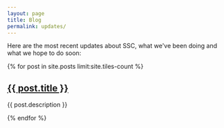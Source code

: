 ```yaml
---
layout: page
title: Blog
permalink: updates/
---
```


Here are the most recent updates about SSC, what we've been doing and what we hope to do soon:

<!-- Inject posts from _post here using for loop in ruby. -->
{% for post in site.posts limit:site.tiles-count %}



<section>
	<div class="content">
		<h2><a href="{{ post.url | relative_url }}" class="link">{{ post.title }}</a></h2>
		<p>{{ post.description }}</p>
	</div>
</section>

{% endfor %}
